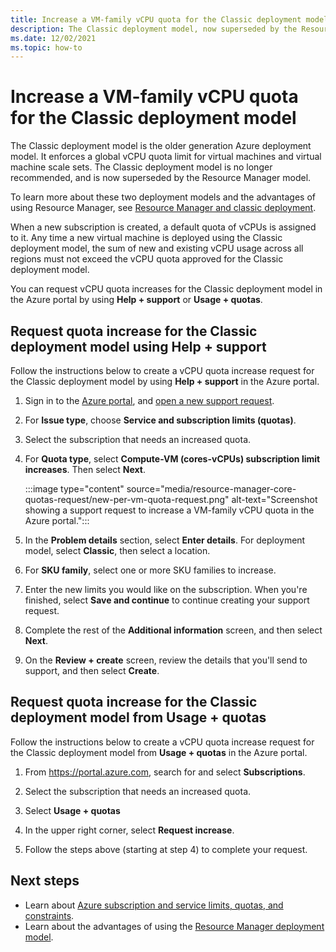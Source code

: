 ```yaml
---
title: Increase a VM-family vCPU quota for the Classic deployment model
description: The Classic deployment model, now superseded by the Resource Manager model, enforces a global vCPU quota limit for VMs and virtual machine scale sets.
ms.date: 12/02/2021
ms.topic: how-to
---
```


# Increase a VM-family vCPU quota for the Classic deployment model

The Classic deployment model is the older generation Azure deployment model. It enforces a global vCPU quota limit for virtual machines and virtual machine scale sets. The Classic deployment model is no longer recommended, and is now superseded by the Resource Manager model.

To learn more about these two deployment models and the advantages of using Resource Manager, see [Resource Manager and classic deployment](../../azure-resource-manager/management/deployment-models.md).

When a new subscription is created, a default quota of vCPUs is assigned to it. Any time a new virtual machine is deployed using the Classic deployment model, the sum of new and existing vCPU usage across all regions must not exceed the vCPU quota approved for the Classic deployment model.

You can request vCPU quota increases for the Classic deployment model in the Azure portal by using **Help + support** or **Usage + quotas**.

## Request quota increase for the Classic deployment model using Help + support

Follow the instructions below to create a vCPU quota increase request for the Classic deployment model by using **Help + support** in the Azure portal.

1. Sign in to the [Azure portal](https://portal.azure.com), and [open a new support request](how-to-create-azure-support-request.md).

1. For **Issue type**, choose **Service and subscription limits (quotas)**.

1. Select the subscription that needs an increased quota.

1. For **Quota type**, select **Compute-VM (cores-vCPUs) subscription limit increases**. Then select **Next**.

   :::image type="content" source="media/resource-manager-core-quotas-request/new-per-vm-quota-request.png" alt-text="Screenshot showing a support request to increase a VM-family vCPU quota in the Azure portal.":::

1. In the **Problem details** section, select **Enter details**. For deployment model, select **Classic**, then select a location.

1. For **SKU family**, select one or more SKU families to increase.

1. Enter the new limits you would like on the subscription. When you're finished, select **Save and continue** to continue creating your support request.

1. Complete the rest of the **Additional information** screen, and then select **Next**.

1. On the **Review + create** screen, review the details that you'll send to support, and then select **Create**.

## Request quota increase for the Classic deployment model from Usage + quotas

Follow the instructions below to create a vCPU quota increase request for the Classic deployment model from **Usage + quotas** in the Azure portal.

1. From https://portal.azure.com, search for and select **Subscriptions**.

1. Select the subscription that needs an increased quota.

1. Select **Usage + quotas**

1. In the upper right corner, select **Request increase**.

1. Follow the steps above (starting at step 4) to complete your request.

## Next steps

- Learn about [Azure subscription and service limits, quotas, and constraints](../../azure-resource-manager/management/azure-subscription-service-limits.md).
- Learn about the advantages of using the [Resource Manager deployment model](../../azure-resource-manager/management/deployment-models.md).

